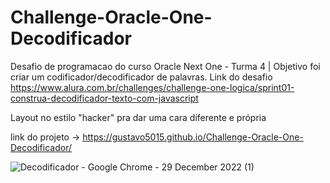 # Challenge-Oracle-One-Decodificador
Desafio de programacao do curso Oracle Next One - Turma 4 | Objetivo foi criar um codificador/decodificador de palavras. Link do desafio https://www.alura.com.br/challenges/challenge-one-logica/sprint01-construa-decodificador-texto-com-javascript

Layout no estilo "hacker" pra dar uma cara diferente e própria

link do projeto -> https://gustavo5015.github.io/Challenge-Oracle-One-Decodificador/

![Decodificador - Google Chrome - 29 December 2022 (1)](https://user-images.githubusercontent.com/13512873/210027335-2394e0d1-f991-4084-a844-a50eca668766.gif)
